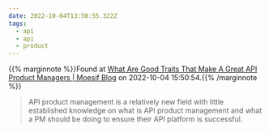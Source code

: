 ```yaml
---
date: 2022-10-04T13:50:55.322Z
tags:
  - api
  - api
  - product
---
```

{{% marginnote %}}Found at [What Are Good Traits That Make A Great API Product Managers | Moesif Blog](https://www.moesif.com/blog/api-product-management/role/What-Are-Good-Traits-That-Make-A-Great-API-Product-Manager/) on 2022-10-04 15:50:54.{{% /marginnote %}}

> API product management is a relatively new field with little established knowledge on what is API product management and what a PM should be doing to ensure their API platform is successful.

